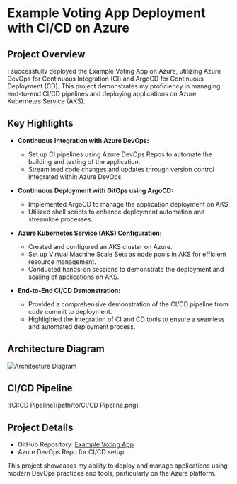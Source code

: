 # Example Voting App Deployment with CI/CD on Azure

## Project Overview

I successfully deployed the Example Voting App on Azure, utilizing Azure DevOps for Continuous Integration (CI) and ArgoCD for Continuous Deployment (CD). This project demonstrates my proficiency in managing end-to-end CI/CD pipelines and deploying applications on Azure Kubernetes Service (AKS).

## Key Highlights

- **Continuous Integration with Azure DevOps:**
  - Set up CI pipelines using Azure DevOps Repos to automate the building and testing of the application.
  - Streamlined code changes and updates through version control integrated within Azure DevOps.

- **Continuous Deployment with GitOps using ArgoCD:**
  - Implemented ArgoCD to manage the application deployment on AKS.
  - Utilized shell scripts to enhance deployment automation and streamline processes.

- **Azure Kubernetes Service (AKS) Configuration:**
  - Created and configured an AKS cluster on Azure.
  - Set up Virtual Machine Scale Sets as node pools in AKS for efficient resource management.
  - Conducted hands-on sessions to demonstrate the deployment and scaling of applications on AKS.

- **End-to-End CI/CD Demonstration:**
  - Provided a comprehensive demonstration of the CI/CD pipeline from code commit to deployment.
  - Highlighted the integration of CI and CD tools to ensure a seamless and automated deployment process.

## Architecture Diagram

![Architecture Diagram](path/to/architecture.excalidraw.png)

## CI/CD Pipeline

![CI:CD Pipeline](path/to/CI/CD Pipeline.png)

## Project Details

- GitHub Repository: [Example Voting App](https://github.com/dockersamples/example-voting-app)
- Azure DevOps Repo for CI/CD setup

This project showcases my ability to deploy and manage applications using modern DevOps practices and tools, particularly on the Azure platform.
